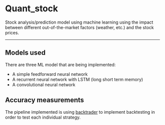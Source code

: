 # Quant_stock
Stock analysis/prediction model using machine learning using the impact between different out-of-the-market factors (weather, etc.) and the stock prices.

---

## Models used
There are three ML model that are being implemented:
* A simple feedforward neural network
* A recurrent neural network with LSTM (long short term memory)
* A convolutional neural network

## Accuracy measurements
The pipeline implemented is using [backtrader](https://www.backtrader.com) to implement backtesting in order to test each individual strategy.

